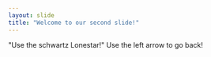 ```yaml
---
layout: slide
title: "Welcome to our second slide!"
---
```

"Use the schwartz Lonestar!"
Use the left arrow to go back!
